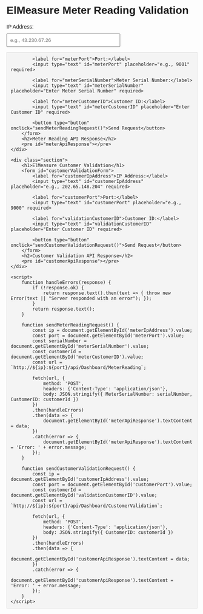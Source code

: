 <html lang="en">
<head>
    <meta charset="UTF-8">
    <meta name="viewport" content="width=device-width, initial-scale=1.0">
    <title>API Request Interface</title>
    <style>
        body { font-family: Arial, sans-serif; margin: 20px; }
        label, input, button { display: block; margin: 10px 0; }
        input, button { width: 300px; padding: 8px; }
        button { cursor: pointer; background-color: #4CAF50; color: white; border: none; }
        button:hover { background-color: #45a049; }
        pre { background-color: #f4f4f4; border: 1px solid #ddd; padding: 10px; }
        .section { margin-bottom: 40px; }
    </style>
</head>
<body>
    <div class="section">
        <h1>ElMeasure Meter Reading Validation</h1>
        <form id="meterReadingForm">
            <label for="meterIpAddress">IP Address:</label>
            <input type="text" id="meterIpAddress" placeholder="e.g., 43.230.67.26" required>

            <label for="meterPort">Port:</label>
            <input type="text" id="meterPort" placeholder="e.g., 9001" required>

            <label for="meterSerialNumber">Meter Serial Number:</label>
            <input type="text" id="meterSerialNumber" placeholder="Enter Meter Serial Number" required>

            <label for="meterCustomerID">Customer ID:</label>
            <input type="text" id="meterCustomerID" placeholder="Enter Customer ID" required>

            <button type="button" onclick="sendMeterReadingRequest()">Send Request</button>
        </form>
        <h2>Meter Reading API Response</h2>
        <pre id="meterApiResponse"></pre>
    </div>

    <div class="section">
        <h1>ElMeasure Customer Validation</h1>
        <form id="customerValidationForm">
            <label for="customerIpAddress">IP Address:</label>
            <input type="text" id="customerIpAddress" placeholder="e.g., 202.65.148.204" required>

            <label for="customerPort">Port:</label>
            <input type="text" id="customerPort" placeholder="e.g., 9000" required>

            <label for="validationCustomerID">Customer ID:</label>
            <input type="text" id="validationCustomerID" placeholder="Enter Customer ID" required>

            <button type="button" onclick="sendCustomerValidationRequest()">Send Request</button>
        </form>
        <h2>Customer Validation API Response</h2>
        <pre id="customerApiResponse"></pre>
    </div>

    <script>
        function handleErrors(response) {
            if (!response.ok) {
                return response.text().then(text => { throw new Error(text || "Server responded with an error"); });
            }
            return response.text();
        }

        function sendMeterReadingRequest() {
            const ip = document.getElementById('meterIpAddress').value;
            const port = document.getElementById('meterPort').value;
            const serialNumber = document.getElementById('meterSerialNumber').value;
            const customerId = document.getElementById('meterCustomerID').value;
            const url = `http://${ip}:${port}/api/Dashboard/MeterReading`;

            fetch(url, {
                method: 'POST',
                headers: {'Content-Type': 'application/json'},
                body: JSON.stringify({ MeterSerialNumber: serialNumber, CustomerID: customerId })
            })
            .then(handleErrors)
            .then(data => {
                document.getElementById('meterApiResponse').textContent = data;
            })
            .catch(error => {
                document.getElementById('meterApiResponse').textContent = 'Error: ' + error.message;
            });
        }

        function sendCustomerValidationRequest() {
            const ip = document.getElementById('customerIpAddress').value;
            const port = document.getElementById('customerPort').value;
            const customerId = document.getElementById('validationCustomerID').value;
            const url = `http://${ip}:${port}/api/Dashboard/CustomerValidation`;

            fetch(url, {
                method: 'POST',
                headers: {'Content-Type': 'application/json'},
                body: JSON.stringify({ CustomerID: customerId })
            })
            .then(handleErrors)
            .then(data => {
                document.getElementById('customerApiResponse').textContent = data;
            })
            .catch(error => {
                document.getElementById('customerApiResponse').textContent = 'Error: ' + error.message;
            });
        }
    </script>
</body>
</html>

